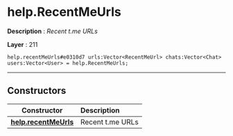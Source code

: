 # help.RecentMeUrls

**Description** : *Recent t.me URLs*

**Layer** : 211

```tl
help.recentMeUrls#e0310d7 urls:Vector<RecentMeUrl> chats:Vector<Chat> users:Vector<User> = help.RecentMeUrls;
```

---

## Constructors

| Constructor | Description |
| :---: | :--- |
| [**help.recentMeUrls**](constructor/help.recentMeUrls) | Recent t.me URLs |
